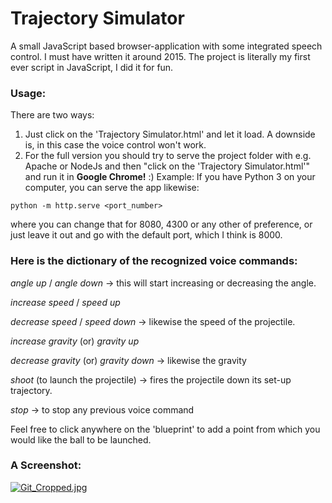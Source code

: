 # Trajectory Simulator
A small JavaScript based browser-application with some integrated speech control. I must have written it around 2015.
The project is literally my first ever script in JavaScript, I did it for fun.
### Usage:
There are two ways:
1. Just click on the 'Trajectory Simulator.html' and let it load. A downside is, in this case the voice control won't work.
2. For the full version you should try to serve the project folder with e.g. Apache or NodeJs and then "click on the 'Trajectory Simulator.html'" and run it in **Google Chrome!** :)
Example:
If you have Python 3 on your computer, you can serve the app likewise:
```
python -m http.serve <port_number> 
```
 
where you can change that for 8080, 4300 or any other of preference, or just leave it out and go with the default port, which I think is 8000.

### Here is the dictionary of the recognized voice commands:
*angle up* /
*angle down* -> this will start increasing or decreasing the angle.

*increase speed* / *speed up*

*decrease speed* / *speed down* -> likewise the speed of the projectile.

*increase gravity* (or) *gravity up*

*decrease gravity* (or) *gravity down* -> likewise the gravity

*shoot* (to launch the projectile) -> fires the projectile down its set-up trajectory.

*stop* -> to stop any previous voice command

Feel free to click anywhere on the 'blueprint' to add a point from which you would like the ball to be launched.


### A Screenshot:
[![Git_Cropped.jpg](https://i.postimg.cc/dV8gbCkZ/Git_Cropped.jpg)](https://postimg.cc/NKjNT5xQ)
